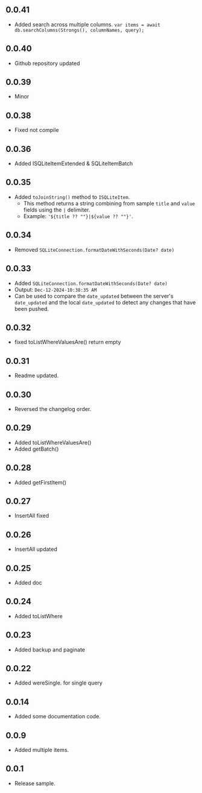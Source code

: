 ## 0.0.41

* Added search across multiple columns.  `var items = await db.searchColumns(Strongs(), columnNames, query);`

## 0.0.40

* Github repository updated

## 0.0.39

* Minor

## 0.0.38

* Fixed not compile

## 0.0.36

* Added ISQLiteItemExtended & SQLiteItemBatch

## 0.0.35

* Added `toJoinString()` method to `ISQLiteItem`.
  - This method returns a string combining from sample `title` and `value` fields using the `|` delimiter.
  - Example: `'${title ?? ""}|${value ?? ""}'`.


## 0.0.34

* Removed `SQLiteConnection.formatDateWithSeconds(Date? date)`

## 0.0.33

* Added `SQLiteConnection.formatDateWithSeconds(Date? date)`
* Output: `Dec-12-2024-10:38:35 AM`
* Can be used to compare the `date_updated` between the server's `date_updated` and the local `date_updated` to detect any changes that have been pushed.

## 0.0.32

* fixed toListWhereValuesAre() return empty

## 0.0.31

* Readme updated.

## 0.0.30

* Reversed the changelog order.

## 0.0.29

* Added toListWhereValuesAre()
* Added getBatch()

## 0.0.28

* Added getFirstItem()

## 0.0.27

* InsertAll fixed

## 0.0.26

* InsertAll updated

## 0.0.25

* Added doc

## 0.0.24

* Added toListWhere

## 0.0.23

* Added backup and paginate

## 0.0.22

* Added wereSingle. for single query

## 0.0.14

* Added some documentation code.

## 0.0.9

* Added multiple items.

## 0.0.1

* Release sample.